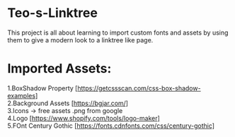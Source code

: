 # **Teo-s-Linktree**

  This project is all about learning to import custom fonts and assets by using them to give a modern look to a linktree like page.<br>
  
  # **Imported Assets:**<br>
  1.BoxShadow Property [https://getcssscan.com/css-box-shadow-examples]<br>
  2.Background Assets [https://bgjar.com/]<br>
  3.Icons -> free assets .png from google<br>
  4.Logo [https://www.shopify.com/tools/logo-maker]<br>
  5.FOnt Century Gothic [https://fonts.cdnfonts.com/css/century-gothic]<br>
